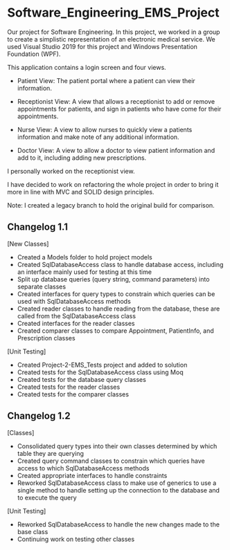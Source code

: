 # Software_Engineering_EMS_Project

Our project for Software Engineering. In this project, we worked in a group to create a simplistic representation of an electronic medical service.
We used Visual Studio 2019 for this project and Windows Presentation Foundation (WPF). 

This application contains a login screen and four views.

 - Patient View: The patient portal where a patient can view their information.

 - Receptionist View: A view that allows a receptionist to add or remove appointments for patients, and sign in patients who have come for their appointments.

 - Nurse View: A view to allow nurses to quickly view a patients information and make note of any additional information.

 - Doctor View: A view to allow a doctor to view patient information and add to it, including adding new prescriptions.


I personally worked on the receptionist view.

I have decided to work on refactoring the whole project in order to bring it more in line with MVC and SOLID design principles.

Note: I created a legacy branch to hold the original build for comparison.


## Changelog 1.1
[New Classes]
 - Created a Models folder to hold project models
 - Created SqlDatabaseAccess class to handle database access, including an interface mainly used for testing at this time
 - Split up database queries (query string, command parameters) into separate classes
 - Created interfaces for query types to constrain which queries can be used with SqlDatabaseAccess methods
 - Created reader classes to handle reading from the database, these are called from the SqlDatabaseAccess class
 - Created interfaces for the reader classes
 - Created comparer classes to compare Appointment, PatientInfo, and Prescription classes

[Unit Testing]
 - Created Project-2-EMS_Tests project and added to solution
 - Created tests for the SqlDatabaseAccess class using Moq
 - Created tests for the database query classes
 - Created tests for the reader classes
 - Created tests for the comparer classes

## Changelog 1.2
[Classes]
 - Consolidated query types into their own classes determined by which table they are querying
 - Created query command classes to constrain which queries have access to which SqlDatabaseAccess methods
 - Created appropriate interfaces to handle constraints
 - Reworked SqlDatabaseAccess class to make use of generics to use a single method to handle setting up the connection to the database and to execute the query

[Unit Testing]
 - Reworked SqlDatabaseAccess to handle the new changes made to the base class
 - Continuing work on testing other classes
